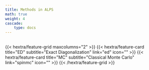 ```yaml
---
title: Methods in ALPS
math: true
weight: 4
cascade:
    type: docs
---
```


<br>
{{< hextra/feature-grid maxcolumns="2" >}}
 {{< hextra/feature-card
    title="ED"
    subtitle="Exact Diagonalization"
    link="ed"
    icon=""
  >}}
  {{< hextra/feature-card
    title="MC"
    subtitle="Classical Monte Carlo"
    link="spinmc"
    icon=""
  >}}
{{< /hextra/feature-grid >}}
